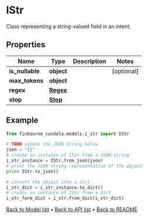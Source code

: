 # IStr

Class representing a string-valued field in an intent.      

## Properties
Name | Type | Description | Notes
------------ | ------------- | ------------- | -------------
**is_nullable** | **object** |  | [optional] 
**max_tokens** | **object** |  | 
**regex** | [**Regex**](Regex.md) |  | 
**stop** | [**Stop**](Stop.md) |  | 

## Example

```python
from finbourne_candela.models.i_str import IStr

# TODO update the JSON string below
json = "{}"
# create an instance of IStr from a JSON string
i_str_instance = IStr.from_json(json)
# print the JSON string representation of the object
print IStr.to_json()

# convert the object into a dict
i_str_dict = i_str_instance.to_dict()
# create an instance of IStr from a dict
i_str_form_dict = i_str.from_dict(i_str_dict)
```
[Back to Model list](../README.md#documentation-for-models) &#8226; [Back to API list](../README.md#documentation-for-api-endpoints) &#8226; [Back to README](../README.md)


